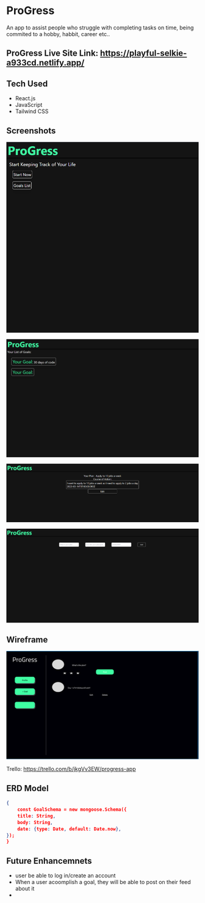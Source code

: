 # ProGress
An app to assist people who struggle with completing tasks on time, being commited to a hobby, habbit, career etc..




## ProGress Live Site Link: https://playful-selkie-a933cd.netlify.app/

## Tech Used
- React.js
- JavaScript
- Tailwind CSS

## Screenshots

![Home Page](images/progress%20hameepage.PNG)

![goal list](images/view%20list%20of%20goals.PNG)

![goal view](images/goal%20view%20course%20of%20action.PNG)

![add goal](images/addgoal%20page.PNG)




## Wireframe
![wireframe](images/progress%20wireframe.PNG)

Trello: https://trello.com/b/jkgVv3EW/progress-app

## ERD Model
```json
{
    const GoalSchema = new mongoose.Schema({
    title: String,
    body: String,
    date: {type: Date, default: Date.now},
});
}
```

## Future Enhancemnets
- user be able to log in/create an account
- When a user acoomplish a goal, they will be able to post on their feed about it
- 

